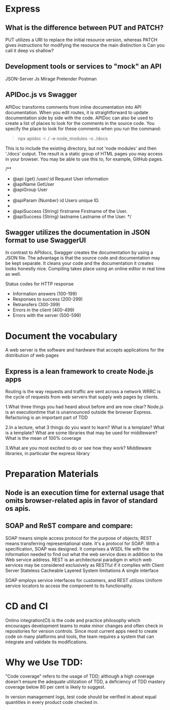 # Express
## What is the difference between PUT and PATCH?
PUT utilizes a URI to replace the initial resource version, whereas PATCH gives instructions for modifying the resource the main distinction is
Can you call it deep vs shallow?

## Development tools or services to "mock" an API
JSON-Server
Js Mirage
Pretender
Postman

## APIDoc.js vs Swagger
APIDoc transforms comments from inline documentation into API documentation. When you edit routes, it is straightforward to update documentation side by side with the code. APIDoc can also be used to create a list of places to look for the comments in the source code.
You specify the place to look for these comments when you run the command:
> npx apidoc -i ./ -e node_modules -o ./docs 

This is to include the existing directory, but not 'node modules' and then './docs' output. The result is a static group of HTML pages you may access in your browser. You may be able to use this to, for example, GitHub pages.

/**
 * @api {get} /user/:id Request User information
 * @apiName GetUser
 * @apiGroup User
 *
 * @apiParam {Number} id Users unique ID.
 *
 * @apiSuccess {String} firstname Firstname of the User.
 * @apiSuccess {String} lastname  Lastname of the User.
 */

 ## Swagger utilizes the documentation in JSON format to use SwaggerUI
In contrast to APIdocs, Swagger creates the documentation by using a JSON file. The advantage is that the source code and documentation may be kept separate. It cleans your code and the documentation it creates looks honestly nice.
Compiling takes place using an online editor in real time as well.

Status codes for HTTP response
- Information answers (100-199)
- Responses to success (200-299)
- Retransfers (300-399)
- Errors in the client (400-499)
- Errors with the server (500-599)




# Document the vocabulary
A web server is the software and hardware that accepts applications for the distribution of web pages

## Express is a lean framework to create Node.js apps
Routing is the way requests and traffic are sent across a network
WRRC is the cycle of requests from web servers that supply web pages by clients.


1.What three things you had heard about before and are now clear?
Node.js is an executiontime that is unannounced outside the browser Express.
Refactoring is an important part of TDD

2.In a lecture, what 3 things do you want to learn?
What is a template? What is a template?
What are some libraries that may be used for middleware?
What is the mean of 100% coverage

3.What are you most excited to do or see how they work?
Middleware libraries, in particular the express library

# Preparation Materials
## Node is an execution time for external usage that omits browser-related apis in favor of standard os apis.

## SOAP and ReST compare and compare: 
SOAP means simple access protocol for the purpose of objects; REST means transferring representational state.
It's a protocol for SOAP. With a specification, SOAP was designed. It comprises a WSDL file with the information needed to find out what the web service does in addition to the Web service address.
REST is an architectural paradigm in which web services may be considered exclusively as RESTful if it complies with Client Server Stateless Cacheable Layered System limitations
A single interface

SOAP employs service interfaces for customers, and REST utilizes Uniform service locators to access the component to its functionality.
# CD and CI
Ontino integration(CI) is the code and practice philosophy which encourages development teams to make minor changes and often check in repositories for version controls. Since most current apps need to create code on many platforms and tools, the team requires a system that can integrate and validate its modifications.

# Why we Use TDD:
"Code coverage" refers to the usage of TDD; although a high coverage doesn't ensure the adequate utilization of TDD, a deficiency of TDD mastery coverage below 80 per cent is likely to suggest.

In version management logs, test code should be verified in about equal quantities in every product code checked in.